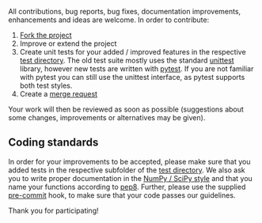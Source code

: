 All contributions, bug reports, bug fixes, documentation improvements, enhancements and ideas are welcome.
In order to contribute:

1. [Fork the project](https://gitlab.com/qtb-hhu/modelbase-software/forks/new)
2. Improve or extend the project
3. Create unit tests for your added / improved features in the respective [test directory](https://gitlab.com/qtb-hhu/modelbase-software/-/tree/master/tests). The old test suite mostly uses the standard [unittest](https://docs.python.org/3/library/unittest.html) library, however new tests are written with [pytest](https://docs.pytest.org/en/latest/). If you are not familiar with pytest you can still use the unittest interface, as pytest supports both test styles.
4. Create a [merge request](https://docs.gitlab.com/ee/gitlab-basics/add-merge-request.html)

Your work will then be reviewed as soon as possible (suggestions about some changes, improvements or alternatives may be given).

## Coding standards

In order for your improvements to be accepted, please make sure that you added tests in the respective subfolder of the [test directory](https://gitlab.com/qtb-hhu/modelbase-software/-/tree/master/tests). 
We also ask you to write proper documentation in the [NumPy / SciPy style](https://docs.scipy.org/doc/numpy/docs/howto_document.html) and
that you name your functions according to [pep8](http://pep8.org/). Further, please use the supplied [pre-commit](https://pre-commit.com/) hook, to make sure that your code passes our guidelines.

Thank you for participating!